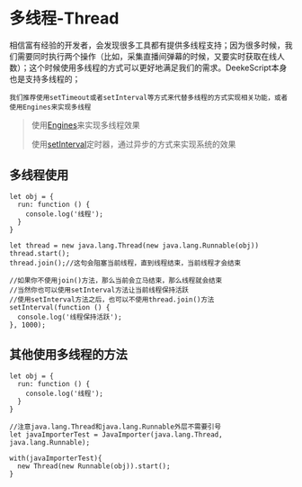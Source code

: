 # 多线程-Thread

相信富有经验的开发者，会发现很多工具都有提供多线程支持；因为很多时候，我们需要同时执行两个操作（比如，采集直播间弹幕的时候，又要实时获取在线人数）；这个时候使用多线程的方式可以更好地满足我们的需求。DeekeScript本身也是支持多线程的；

`我们推荐使用setTimeout或者setInterval等方式来代替多线程的方式实现相关功能，或者使用Engines来实现多线程`

> 使用[Engines](./engines/engines.md)来实现多线程效果
>
> 使用[setInterval](../base/timer/timer.md)定时器，通过异步的方式来实现系统的效果


## 多线程使用

```
let obj = {
  run: function () {
    console.log('线程');
  } 
}

let thread = new java.lang.Thread(new java.lang.Runnable(obj))
thread.start();
thread.join();//这句会阻塞当前线程，直到线程结束，当前线程才会结束

//如果你不使用join()方法，那么当前会立马结束，那么线程就会结束
//当然你也可以使用setInterval方法让当前线程保持活跃
//使用setInterval方法之后，也可以不使用thread.join()方法
setInterval(function () {
  console.log('线程保持活跃');
}, 1000);
```

## 其他使用多线程的方法

```
let obj = {
  run: function () {
    console.log('线程');
  }
}

//注意java.lang.Thread和java.lang.Runnable外层不需要引号
let javaImporterTest = JavaImporter(java.lang.Thread, java.lang.Runnable);

with(javaImporterTest){
  new Thread(new Runnable(obj)).start();
}
```
